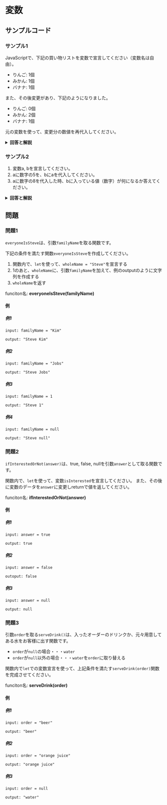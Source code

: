 
# 変数

## サンプルコード

### サンプル1

JavaScriptで、下記の買い物リストを変数で宣言してください（変数名は自由）。

* りんご: 1個
* みかん: 1個
* バナナ: 1個

また、その後変更があり、下記のようになりました。

* りんご: 0個
* みかん: 2個
* バナナ: 1個

元の変数を使って、変更分の数値を再代入してください。

<details><summary><b>回答と解説</b></summary>

#### 回答

```javascript
// 1.変数の宣言
let apple = 1;
let orange = 1;
let banana = 1;

// 2.変数の変更
apple = 0;
orange = 2;
```

#### 解説

JavaScriptで変数を宣言する場合、それを表すためのキーワードが3種類あります。

|種類|例|
|-|-|
|var|変数を宣言し、異なる値として宣言し直すことも可能|
|let|ローカル変数を宣言し、異なる値として宣言し直すことも可能|
|const|読み取り専用の定数を宣言する|

今回は一度宣言した内容を修正、再代入するため、varあるいはletを使い、数値の際代入を行います。

基本的には、「変更をあとから加えたい変数は``let``」で宣言しましょう。

</details>





### サンプル2

1. 変数a, bを宣言してください。
2. aに数字の5を、bにaを代入してください。
3. aに数字の8を代入した時、bに入っている値（数字）が何になるか答えてください。

<details><summary><b>回答と解説</b></summary>

#### 回答

```javascript
// 1.変数の宣言
let a;
let b;

// 2.変数の代入
a = 5
b = a

// 3.変数の再代入
a = 8

console.log(b);  // -> b = 8

```

#### 解説

#### 1.変数の宣言
サンプル2では、「a」「b」という変数を宣言しました。
何もデータを入れていない変数を宣言すると、そのデータ型は「undefined」になります。

#### 2.変数の代入

その後「a」に「5」という数字のデータを再代入しました。
また、「b」には「a」を代入しました。

このとき、「b」に入っているデータは、「a」。つまり「a」の値を参照しています。
「a」は現在「5」なので、「b = 5」になります。

#### 3.変数の再代入

最後に「a」に「8」を再代入しました。
さて、この時「b」の値は何になるでしょうか？
この時点では、「b = a」で、あくまで「b」は「a」の値を参照しています。つまり、aの値が変わった時点で、bも「b = 8」に変わりました。

</details>


## 問題


### 問題1

``everyoneIsSteve``は、引数``familyName``を取る関数です。

下記の条件を満たす関数``everyoneIsSteve``を作成してください。

1. 関数内で、``let``を使って、``wholeName = "Steve"``を宣言する
2. 1のあと、``wholeName``に、引数``familyName``を加えて、例のoutputのように文字列を作成する
3. ``wholeName``を返す

funciton名: **everyoneIsSteve(familyName)**

#### 例

##### 例1

```
input: familyName = "Kim"

output: "Steve Kim"
```

##### 例2

```
input: familyName = "Jobs"

output: "Steve Jobs"
```


##### 例3

```
input: familyName = 1

output: "Steve 1"
```

##### 例4

```
input: familyName = null

output: "Steve null"
```

### 問題2

``ifInterestedOrNot(answer)``は、true, false, nullを引数``answer``として取る関数です。

関数内で、``let``を使って、変数``isInterested``を宣言してください。
また、その後に変数のデータを``answer``に変更しreturnで値を返してください。

funciton名: **ifInterestedOrNot(answer)**

#### 例

##### 例1

```
input: answer = true

output: true
```

##### 例2

```
input: answer = false

outoput: false
```

##### 例3

```
input: answer = null

output: null
```

### 問題3

引数``order``を取る``serveDrink()``は、入ったオーダーのドリンクか、元々用意してある水をお客様に出す関数です。

* ``order``が``null``の場合・・・``water``
* ``order``が``null``以外の場合・・・``water``を``order``に取り替える

関数内で``let``での変数宣言を使って、上記条件を満たす``serveDrink(order)``関数を完成させてください。

funciton名: **serveDrink(order)**

#### 例

##### 例1

```
input: order = "beer"

output: "beer"
```

##### 例2

```
input: order = "orange juice"

output: "orange juice"
```

##### 例3

```
input: order = null

output: "water"
```
